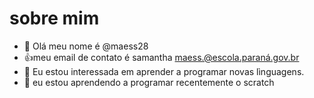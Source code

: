 # sobre mim
- 👋 Olá meu nome é @maess28
- :+1:meu email de contato é samantha maess.@escola.paraná.gov.br
- 👀 Eu estou interessada em aprender a programar novas lìnguagens.
- 🌱 eu estou aprendendo a programar recentemente o scratch


